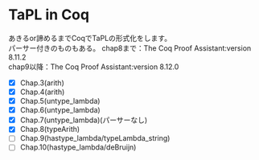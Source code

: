 # TaPL in Coq
あきるor諦めるまでCoqでTaPLの形式化をします。  
パーサー付きのものもある。
chap8まで：The Coq Proof Assistant:version 8.11.2   
chap9以降：The Coq Proof Assistant:version 8.12.0   


- [x] Chap.3(arith)
- [x] Chap.4(arith)
- [x] Chap.5(untype_lambda)
- [x] Chap.6(untype_lambda)
- [x] Chap.7(untype_lambda)(パーサーなし)
- [x] Chap.8(typeArith)
- [ ] Chap.9(hastype_lambda/typeLambda_string)
- [ ] Chap.10(hastype_lambda/deBruijn)

